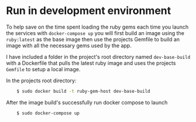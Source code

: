 # Run in development environment

To help save on the time spent loading the ruby gems each time you launch the services with `docker-compose up` you will first build an image using the `ruby:latest` as the base image then use the projects Gemfile to build an image with all the necessary gems used by the app.

I have included a folder in the project's root directory named `dev-base-build` with a Dockerfile that pulls the latest ruby image and uses the projects `Gemfile` to setup a local image.

In the projects root directory:

```sh
    $ sudo docker build -t ruby-gem-host dev-base-build
```

After the image build's successfully run docker compose to launch

```sh
    $ sudo docker-compose up
```
